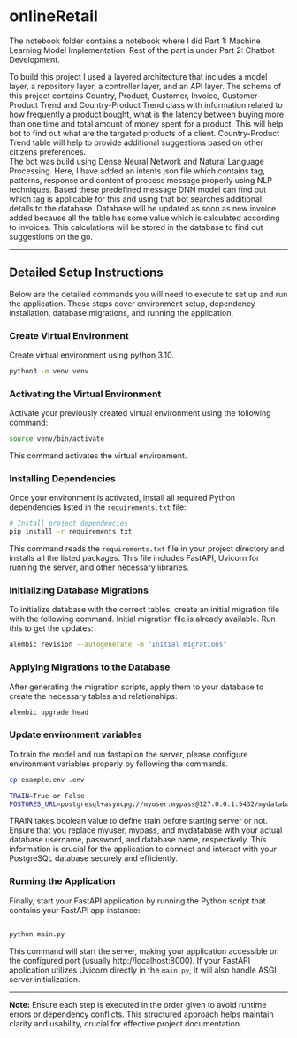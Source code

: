 # onlineRetail
The notebook folder contains a notebook where I did Part 1: Machine Learning Model Implementation.
Rest of the part is under Part 2: Chatbot Development.

To build this project I used a layered architecture that includes a model layer, a repository layer, a controller layer,
and an API layer. The schema of this project contains Country, Product, Customer, Invoice, Customer-Product Trend and
Country-Product Trend class with information related to how frequently a product bought, what is the latency between buying 
more than one time and total amount of money spent for a product. This will help bot to find out what are the targeted products
 of a client. Country-Product Trend table will help to provide additional suggestions based on other citizens preferences.  
The bot was build using Dense Neural Network and Natural Language Processing. Here, I have added an intents json file
which contains tag, patterns, response and content of process message properly using NLP techniques. Based these predefined 
message DNN model can find out which tag is applicable for this and using that bot searches additional details to the database.
Database will be updated as soon as new invoice added because all the table has some value which is calculated according 
to invoices. This calculations will be stored in the database to find out suggestions on the go.


---

## Detailed Setup Instructions

Below are the detailed commands you will need to execute to set up and run the application. These steps cover environment setup, dependency installation, database migrations, and running the application.

### Create Virtual Environment

Create virtual environment using python 3.10.

```bash
python3 -m venv venv
```

### Activating the Virtual Environment

Activate your previously created virtual environment using the following command:

```bash
source venv/bin/activate
```

This command activates the virtual environment.

### Installing Dependencies

Once your environment is activated, install all required Python dependencies listed in the `requirements.txt` file:

```bash
# Install project dependencies
pip install -r requirements.txt
```

This command reads the `requirements.txt` file in your project directory and installs all the listed packages. This file includes FastAPI, Uvicorn for running the server, and other necessary libraries.

### Initializing Database Migrations

To initialize database with the correct tables, create an initial migration file with the following command. Initial 
migration file is already available. Run this to 
get the updates:

```bash
alembic revision --autogenerate -m "Initial migrations"
```


### Applying Migrations to the Database

After generating the migration scripts, apply them to your database to create the necessary tables and relationships:

```bash
alembic upgrade head
```

### Update environment variables

To train the model and run fastapi on the server, please configure 
environment variables properly by following the commands.

```bash
cp example.env .env
```

```bash
TRAIN=True or False
POSTGRES_URL=postgresql+asyncpg://myuser:mypass@127.0.0.1:5432/mydatabase

```

TRAIN takes boolean value to define train before starting server or not. Ensure that you replace myuser, mypass, and mydatabase with your actual database username, password, and database name, respectively. This information is crucial for the application to connect and interact with your PostgreSQL database securely and efficiently.


### Running the Application

Finally, start your FastAPI application by running the Python script that contains your FastAPI app instance:

```bash

python main.py
```

This command will start the server, making your application accessible on the configured port (usually http://localhost:8000). If your FastAPI application utilizes Uvicorn directly in the `main.py`, it will also handle ASGI server initialization.

---

**Note:** Ensure each step is executed in the order given to avoid runtime errors or dependency conflicts. This structured approach helps maintain clarity and usability, crucial for effective project documentation.